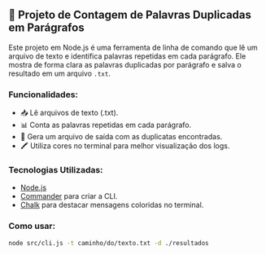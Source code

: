 ## 📄 Projeto de Contagem de Palavras Duplicadas em Parágrafos

Este projeto em Node.js é uma ferramenta de linha de comando que lê um arquivo de texto e identifica palavras repetidas em cada parágrafo. Ele mostra de forma clara as palavras duplicadas por parágrafo e salva o resultado em um arquivo `.txt`.

### Funcionalidades:
- 📥 Lê arquivos de texto (.txt).
- 📊 Conta as palavras repetidas em cada parágrafo.
- 📝 Gera um arquivo de saída com as duplicatas encontradas.
- 🖍️ Utiliza cores no terminal para melhor visualização dos logs.

### Tecnologias Utilizadas:
- [Node.js](https://nodejs.org/)
- [Commander](https://www.npmjs.com/package/commander) para criar a CLI.
- [Chalk](https://www.npmjs.com/package/chalk) para destacar mensagens coloridas no terminal.

### Como usar:
```bash
node src/cli.js -t caminho/do/texto.txt -d ./resultados
